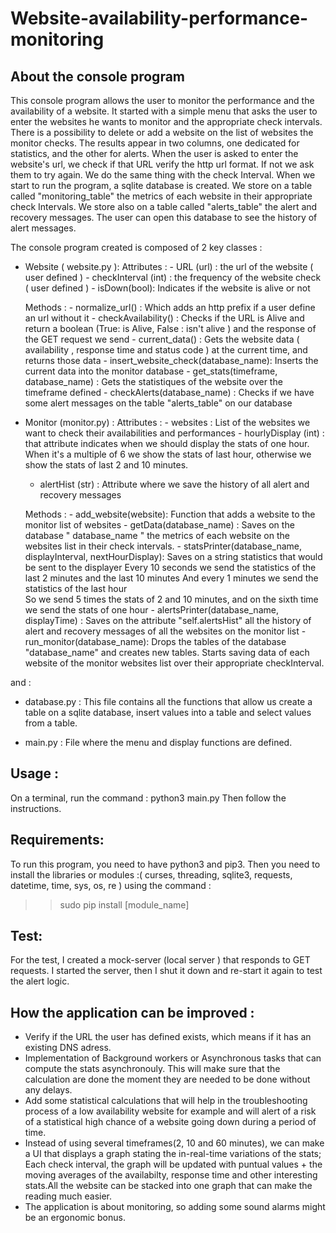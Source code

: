 # Website-availability-performance-monitoring

## About the console program 
This console program allows the user to monitor the performance and the availability of a website.
It started with a simple menu that asks the user to enter the websites he wants to monitor and the appropriate check intervals. 
There is a possibility to delete or add a website on the list of websites the monitor checks.
The results appear in two columns, one dedicated for statistics, and the other for alerts.
When the user is asked to enter the website's url, we check if that URL verify the http url format. If not we ask them to try again. We do the same thing with the check Interval.
When we start to run the program, a sqlite database is created. We store on a table called "monitoring_table" the metrics of each website in their appropriate check Intervals.
We store also on a table called "alerts_table" the alert and recovery messages. The user can open this database to see the history of alert messages.


The console program created is composed of 2 key classes :
- Website ( website.py ): 
    Attributes : 
        - URL (url) : the url of the website ( user defined )
        - checkInterval (int) : the frequency of the website check ( user defined )
        - isDown(bool): Indicates if the website is alive or not

    Methods :
        - normalize_url() : Which adds an http prefix if a user define an url without it
        - checkAvailability() : Checks if the URL is Alive and return a boolean (True: is Alive, False : isn't alive ) and the response of the GET request we send
        - current_data() : Gets the website data ( availability , response time and status code ) at the current time, and returns those data 
        - insert_website_check(database_name): Inserts the current data into the monitor database 
        - get_stats(timeframe, database_name) : Gets the statistiques of the website over the timeframe defined
        - checkAlerts(database_name) : Checks if we have some alert messages on the table "alerts_table" on our database
- Monitor (monitor.py) : 
    Attributes : 
        - websites : List of the websites we want to check their availabilities and performances 
        - hourlyDisplay (int) : that attribute indicates when we should display the stats of one hour. When it's a multiple of 6 we show the stats of last hour, otherwise we show the stats of last 2 and 10 minutes.
    - alertHist (str) : Attribute where we save the history of all alert and recovery messages 
    
    Methods : 
        - add_website(website): Function that adds a website to the monitor list of websites
        - getData(database_name) : Saves on the database " database_name " the metrics of each website on the websites list in their check intervals.
        - statsPrinter(database_name, displayInterval, nextHourDisplay): Saves on a string statistics that would be sent to the displayer
            Every 10 seconds we send the statistics of the last 2 minutes and the last 10 minutes
            And every 1 minutes we send the statistics of the last hour  
            So we send 5 times the stats of 2 and 10 minutes, and on the sixth time we send the stats of one hour
        - alertsPrinter(database_name, displayTime) : Saves on the attribute "self.alertsHist" all the history of alert and recovery messages of all the websites on the monitor list 
        - run_monitor(database_name): Drops the tables of the database "database_name" and creates new tables.
        Starts saving data of each website of the monitor websites list over their appropriate checkInterval.

and :
- database.py : 
        This file contains all the functions that allow us create a table on a sqlite database, insert values into a table and select values from a table.

- main.py : 
        File where the menu and display functions are defined.

## Usage : 
On a terminal, run the command : 
        python3 main.py 
Then follow the instructions.


## Requirements:
To run this program, you need to have python3 and pip3.
Then you need to install the libraries or modules :( curses, threading, sqlite3, requests, datetime, time, sys, os, re ) using the command : 
>> sudo pip install [module_name]


## Test:
For the test, I created a mock-server (local server ) that responds to GET requests. I started the server, then I shut it down and re-start it again to test the alert logic.


## How the application can be improved : 
- Verify if the URL the user has defined exists, which means if it has an existing DNS adress. 
- Implementation of Background workers or Asynchronous tasks that can compute the stats asynchronouly. This will make sure that the calculation are done the moment they are needed to be done without any delays.
- Add some statistical calculations that will help in the troubleshooting process of a low availability website for example and will alert of a risk of a statistical high chance of a website going down during a period of time.
- Instead of using several timeframes(2, 10 and 60 minutes), we can make a UI that displays a graph stating the in-real-time variations of the stats;
Each check interval, the graph will be updated with puntual values + the moving averages of the availabilty, response time and other interesting stats.All the website can be stacked into one graph that can make the reading much easier.
- The application is about monitoring, so adding some sound alarms might be an ergonomic bonus.



